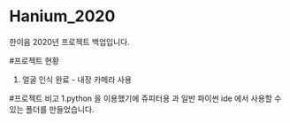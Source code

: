 # Hanium_2020
한이음 2020년 프로젝트 백업입니다.

#프로젝트 현황
1. 얼굴 인식 완료 - 내장 카메라 사용

#프로젝트 비고
1.python 을 이용했기에 쥬피터용 과 일반 파이썬 ide 에서 사용할 수 있는 폴더를 만들었습니다.
